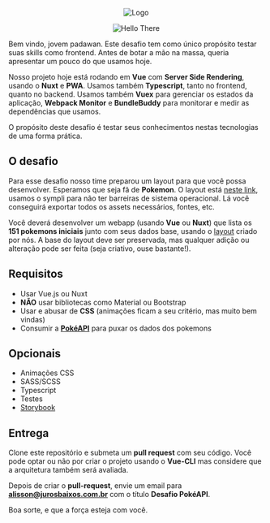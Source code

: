 <p align="center">
  <img src="https://cp.jurosbaixos.com.br/images/logocolorido.png" alt="Logo">
</p>
<p align="center">
  <img src="./hello-there.gif" alt="Hello There">
</p>

Bem vindo, jovem padawan. Este desafio tem como único propósito testar suas
skills como frontend. Antes de botar a mão na massa, queria apresentar um pouco
do que usamos hoje.

Nosso projeto hoje está rodando em **Vue** com **Server Side Rendering**, usando
o **Nuxt** e **PWA**. Usamos também **Typescript**, tanto no frontend, quanto no
backend. Usamos também **Vuex** para gerenciar os estados da aplicação,
**Webpack Monitor** e **BundleBuddy** para monitorar e medir as dependências que
usamos.

O propósito deste desafio é testar seus conhecimentos nestas tecnologias de uma
forma prática.

## O desafio

Para esse desafio nosso time preparou um layout para que você possa desenvolver.
Esperamos que seja fã de **Pokemon**. O layout está
[neste link](https://app.sympli.io/p/4daa49f6741fe488ba4516cfce490c2f73322b3226),
usamos o sympli para não ter barreiras de sistema operacional. Lá você conseguirá
exportar todos os assets necessários, fontes, etc.

Você deverá desenvolver um webapp (usando **Vue** ou **Nuxt**) que lista os
**151 pokemons iniciais** junto com seus dados base, usando o
[layout](https://www.figma.com/file/916sxwwZXNp9sk3VMEaEbb/Desafio-Frontend?node-id=0%3A1)
criado por nós. A base do layout deve ser preservada, mas qualquer adição ou
alteração pode ser feita (seja criativo, ouse bastante!).

## Requisitos

- Usar Vue.js ou Nuxt
- **NÃO** usar bibliotecas como Material ou Bootstrap
- Usar e abusar de **CSS** (animações ficam a seu critério, mas muito bem
  vindas)
- Consumir a **[PokéAPI](https://pokeapi.co/)** para puxar os dados dos pokemons

## Opcionais

- Animações CSS
- SASS/SCSS
- Typescript
- Testes
- [Storybook](https://storybook.js.org/)

## Entrega

Clone este repositório e submeta um **pull request** com seu código. Você pode
optar ou não por criar o projeto usando o **Vue-CLI** mas considere que a
arquitetura também será avaliada.

Depois de criar o **pull-request**, envie um email para
**alisson@jurosbaixos.com.br** com o título **Desafio PokéAPI**.

Boa sorte, e que a força esteja com você.
